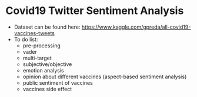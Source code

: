 # Covid19 Twitter Sentiment Analysis
- Dataset can be found here: https://www.kaggle.com/gpreda/all-covid19-vaccines-tweets
- To do list:
  - pre-processing
  - vader
  - multi-target
  - subjective/objective
  - emotion analysis
  - opinion about different vaccines (aspect-based sentiment analysis)
  - public sentiment of vaccines
  - vaccines side effect

